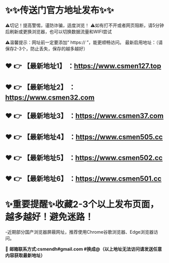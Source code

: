 :sparkles::sparkles:传送门官方地址发布:sparkles::sparkles:
==
⚠切记！提高警惕，谨防诈骗，适度浏览！
⚠如有打不开或者网页阻断，请5分钟后刷新或更换浏览器，也可以切换数据流量和WIFI尝试

⚠温馨提示：网址前一定要添加“ https:// ”，能更顺畅访问。
最新启用地址：（请保存2-3个，防止丢失，保存的越多越好）

:heart: :point_right: 【最新地址1】 ：https://www.csmen127.top
------
:heart: :point_right: 【最新地址2】 ：https://www.csmen32.com
------
:heart: :point_right: 【最新地址3】 ：https://www.csmen37.com
------
:heart: :point_right: 【最新地址4】 ：https://www.csmen505.cc
------
:heart: :point_right: 【最新地址5】 ：https://www.csmen502.cc
------
:heart: :point_right: 【最新地址6】 ：https://www.csmen501.cc
------
:sparkles:重要提醒:sparkles:收藏2-3个以上发布页面，越多越好！避免迷路！
==
-近期部分国产浏览器屏蔽网址，推荐使用Chrome谷歌浏览器、Edge浏览器访问。

:e-mail: __邮箱联系方式:csmendh#gmail.com #换成@（以上地址无法访问请发送任意内容获取最新地址）__
